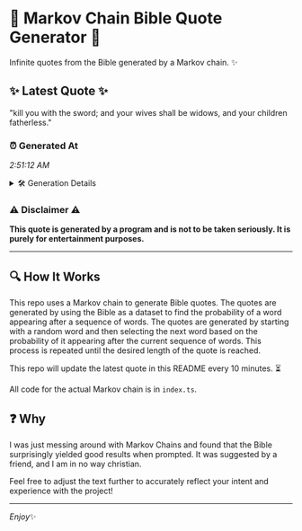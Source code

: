 # 📖 Markov Chain Bible Quote Generator 📖

Infinite quotes from the Bible generated by a Markov chain. ✨

## ✨ Latest Quote ✨
"kill you with the sword; and your wives shall be widows, and your children fatherless."

### ⏰ Generated At
*2:51:12 AM*

<details>
    <summary>🛠️ Generation Details</summary>
    <p>
        <strong>🌱 Seed:</strong> kill<br>
        <strong>🔄 Iterations:</strong> 14<br>
        <strong>📜 Context History:</strong><br>[ kill ]: you<br>[ kill, you ]: with<br>[ kill, you, with ]: the<br>[ kill, you, with, the ]: sword;<br>[ kill, you, with, the, sword; ]: and<br>[ kill, you, with, the, sword;, and ]: your<br>[ you, with, the, sword;, and, your ]: wives<br>[ with, the, sword;, and, your, wives ]: shall<br>[ the, sword;, and, your, wives, shall ]: be<br>[ sword;, and, your, wives, shall, be ]: widows,<br>[ and, your, wives, shall, be, widows, ]: and<br>[ your, wives, shall, be, widows,, and ]: your<br>[ wives, shall, be, widows,, and, your ]: children<br>[ shall, be, widows,, and, your, children ]: fatherless.<br>
    </p>
</details>

### ⚠️ Disclaimer ⚠️
**This quote is generated by a program and is not to be taken seriously. It is purely for entertainment purposes.**

---

## 🔍 How It Works

This repo uses a Markov chain to generate Bible quotes. The quotes are generated by using the Bible as a dataset to find the probability of a word appearing after a sequence of words. The quotes are generated by starting with a random word and then selecting the next word based on the probability of it appearing after the current sequence of words. This process is repeated until the desired length of the quote is reached.

This repo will update the latest quote in this README every 10 minutes. ⏳

All code for the actual Markov chain is in `index.ts`.

## ❓ Why

I was just messing around with Markov Chains and found that the Bible surprisingly yielded good results when prompted. 
It was suggested by a friend, and I am in no way christian.

Feel free to adjust the text further to accurately reflect your intent and experience with the project!

---

*Enjoy*✨
